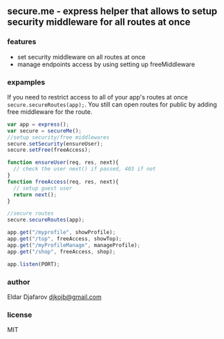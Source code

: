 ## secure.me - express helper that allows to setup security middleware for all routes at once

### features
* set security middleware on all routes at once
* manage endpoints access by using setting up freeMiddleware

### expamples
If you need to restrict access to all of your app's routes at once ```secure.secureRoutes(app);```. 
You still can open routes for public by adding free middleware for the route.

```javascript
var app = express();
var secure = secureMe();
//setup security/free middlewares
secure.setSecurity(ensureUser);
secure.setFree(freeAccess);

function ensureUser(req, res, next){
  // check the user next() if passed, 403 if not
}
function freeAccess(req, res, next){
  // setup guest user
  return next();
}

//secure routes
secure.secureRoutes(app);

app.get("/myprofile", showProfile);
app.get("/top", freeAccess, showTop);
app.get("/myProfileManage", manageProfile);
app.get("/shop", freeAccess, shop);

app.listen(PORT);
```

### author
Eldar Djafarov <djkojb@gmail.com>

### license
MIT
